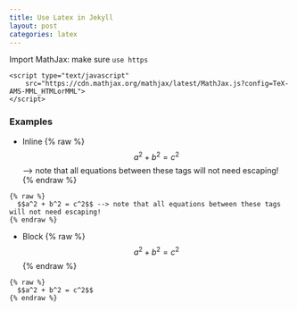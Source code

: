 ```yaml
---
title: Use Latex in Jekyll
layout: post
categories: latex
---
```

Import MathJax: make sure ```use https```

<!--more-->
```
<script type="text/javascript"
    src="https://cdn.mathjax.org/mathjax/latest/MathJax.js?config=TeX-AMS-MML_HTMLorMML">
</script>
```

### Examples

* Inline
{% raw %}
  $$a^2 + b^2 = c^2$$ --> note that all equations between these tags will not need escaping! 
{% endraw %}

```
{% raw %}
  $$a^2 + b^2 = c^2$$ --> note that all equations between these tags will not need escaping! 
{% endraw %}
```

* Block
{% raw %}
  $$a^2 + b^2 = c^2$$
{% endraw %}

```
{% raw %}
  $$a^2 + b^2 = c^2$$
{% endraw %}
```